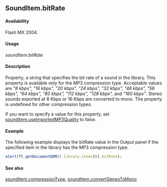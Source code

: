 ## SoundItem.bitRate

#### Availability

Flash MX 2004.

#### Usage

*soundItem.bitRate*

#### Description

Property; a string that specifies the bit rate of a sound in the library. This property is available only for the MP3 compression type. Acceptable values are *"8 kbps", "16 kbps", "20 kbps", "24 kbps", "32 kbps", "48 kbps", "56 kbps", "64 kbps", "80 kbps", "112 kbps", "128 kbps",* and *"160 kbps"*. Stereo sounds exported at 8 Kbps or 16 Kbps are converted to mono. The property is undefined for other compression types.

If you want to specify a value for this property, set [soundItem.useImportedMP3Quality](../SoundItem_object/soundIt13.md) to false.

#### Example

The following example displays the bitRate value in the Output panel if the specified item in the library has the MP3 compression type:

```javascript
alert(fl.getDocumentDOM().library.items[0].bitRate);

```

#### See also

[soundItem.compressionType](../SoundItem_object/soundIte2.md), [soundItem.convertStereoToMono](../SoundItem_object/soundIte3.md)

